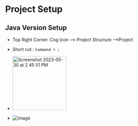 # Project Setup 

## Java Version Setup 
- Top Right Corner. Cog Icon --> Project Structure -->Project 
- Short cut : `Command + ;`

- <img width="172" alt="Screenshot 2023-05-30 at 2 45 51 PM" src="https://github.com/atanumallik1/IntelliJ/assets/8110582/45785521-a3b0-424d-b619-9aa7f85b55fc">
- ![image](https://github.com/atanumallik1/IntelliJ/assets/8110582/b5c5445d-4c43-4695-93f5-2c10563b9fb8)

